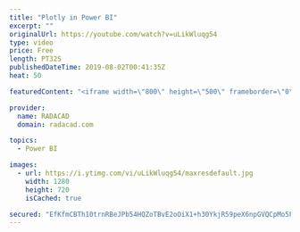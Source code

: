 ```yaml
---
title: "Plotly in Power BI"
excerpt: ""
originalUrl: https://youtube.com/watch?v=uLikWluqg54
type: video
price: Free
length: PT32S
publishedDateTime: 2019-08-02T00:41:35Z
heat: 50

featuredContent: "<iframe width=\"800\" height=\"500\" frameborder=\"0\" src=\"https://www.youtube.com/embed/uLikWluqg54\" allow=\"accelerometer; autoplay; encrypted-media; gyroscope; picture-in-picture\" allowfullscreen></iframe>"

provider:
  name: RADACAD
  domain: radacad.com

topics:
  - Power BI

images:
  - url: https://i.ytimg.com/vi/uLikWluqg54/maxresdefault.jpg
    width: 1280
    height: 720
    isCached: true

secured: "EfKfmCBTh10trnRBeJPb54HQZoTBvE2oOiX1+h30YkjR59peX6npGVQCpMo5FJ7zalcJjWFWG+wfRbNVtdJttoytYopNnwpUehWy6QRD4suuwi0UDigKQr1FQdCnBIpJOHb336KUL2pj2sZrQkn47VjBMQ3cnje9p4XkdJY9zp3xxPvfm9i8x3bj973bQwP6ffduXAOmdt759CpWBMFU24oJbFN3ts0vVH7PAtCS+VRTX74K/2eqb76U/p5br9BrI1U6e8BcNuINc/DlhOXcD/tmiNIklP9kN+5veeO3boGenBreddM6dO5bMPERov2li1EgW3k8G2pB3EFO6nRJQwMSFbZBqwsj8qJoFJWB3cgco8bdXWS5tFT7QO6kNSjn3TEnzIvR96qx3amnKbc6W6a0r2SkynqmFHuzOcVBTuI=;3c4I2XolSyJH63vgnTp2Eg=="
---
```



